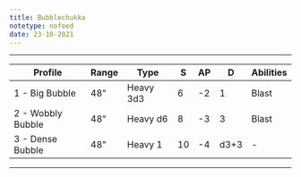 ```yaml
---
title: Bubblechukka
notetype: nofeed
date: 23-10-2021
---
```


---

| Profile           | Range | Type      | S   | AP  | D    | Abilities |
| ----------------- | ----- | --------- | --- | --- | ---- | --------- |
| 1 - Big Bubble    | 48"   | Heavy 3d3 | 6   | -2  | 1    | Blast     |
| 2 - Wobbly Bubble | 48"   | Heavy d6  | 8   | -3  | 3    | Blast     |
| 3 - Dense Bubble  | 48"   | Heavy 1   | 10  | -4  | d3+3 | -         | 

---